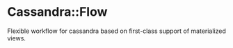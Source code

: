 # Cassandra::Flow

Flexible workflow for cassandra based on first-class support of materialized views.
